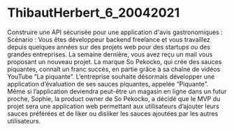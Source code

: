 # ThibautHerbert_6_20042021
Construire une API sécurisée pour une application d'avis gastronomiques : Scénario : Vous êtes développeur backend freelance et vous travaillez depuis quelques années sur des projets web pour des startups ou des grandes entreprises.  La semaine dernière, vous avez reçu un mail vous proposant un nouveau projet.  La marque So Pekocko, qui crée des sauces piquantes, connaît un franc succès, en partie grâce à sa chaîne de vidéos YouTube “La piquante”. L’entreprise souhaite désormais développer une application d’évaluation de ses sauces piquantes, appelée “Piquante”.  Même si l’application deviendra peut-être un magasin en ligne dans un futur proche, Sophie, la product owner de So Pekocko, a décidé que le MVP du projet sera une application web permettant aux utilisateurs d’ajouter leurs sauces préférées et de liker ou disliker les sauces ajoutées par les autres utilisateurs.
